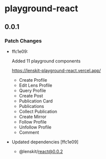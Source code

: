 # playground-react

## 0.0.1

### Patch Changes

- ffc1e09: 

  Added 11 playground components

  https://lenskit-playground-react.vercel.app/

  - Create Profile
  - Edit Lens Profile
  - Query Profile
  - Create Post
  - Publication Card
  - Publications
  - Collect Publication
  - Create Mirror
  - Follow Profile
  - Unfollow Profile
  - Comment

- Updated dependencies [ffc1e09]
  - @lenskit/react@0.0.2
